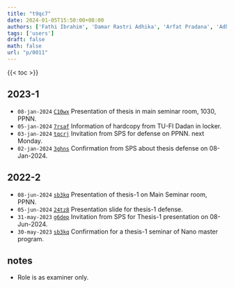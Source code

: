 ```yaml
---
title: "t9qc7"
date: 2024-01-05T15:50:00+08:00
authors: ['Fathi Ibrahim', 'Damar Rastri Adhika', 'Arfat Pradana', 'Adhitya Gandaryus Saputro', 'Sparisoma Viridi']
tags: ['users']
draft: false
math: false
url: "p/0011"
---
```

{{< toc >}}


## 2023-1
+ `08-jan-2024` [`C10wx`](https://www.instagram.com/p/C10wxl8P2F4/) Presentation of thesis in main seminar room, 1030, PPNN.
+ `05-jan-2024` [`7rsaf`](https://osf.io/7rsaf) Information of hardcopy from TU-FI Dadan in locker.
+ `03-jan-2024` [`tqcrj`](https://osf.io/tqcrj) Invitation from SPS for defense on PPNN. next Monday.
+ `02-jan-2024` [`3ghns`](https://osf.io/3ghns) Confirmation from SPS about thesis defense on 08-Jan-2024.


## 2022-2
+ `08-jun-2024` [`sb3kq`](https://osf.io/sb3kq) Presentation of thesis-1 on Main Seminar room, PPNN.
+ `05-jun-2024` [`24tz8`](https://osf.io/24tz8) Presentation slide for thesis-1 defense.
+ `31-may-2023` [`g6dep`](https://osf.io/g6dep) Invitation from SPS for Thesis-1 presentation on 08-Jun-2024.
+ `30-may-2023` [`sb3kq`](https://osf.io/sb3kq) Confirmation for a thesis-1 seminar of Nano master program.


## notes
+ Role is as examiner only.
